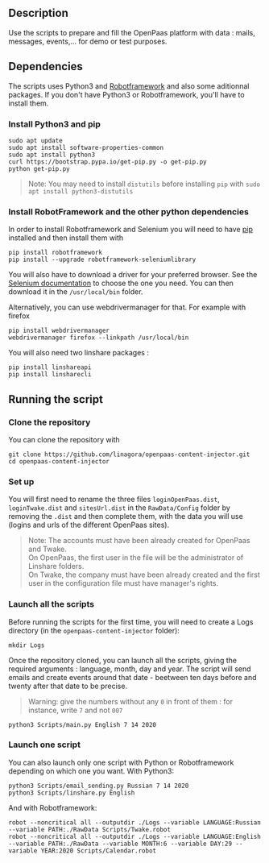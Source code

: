 ## Description
Use the scripts to prepare and fill the OpenPaas platform with data : mails, messages, events,... for demo or test purposes.

## Dependencies
The scripts uses Python3 and [Robotframework](http://robotframework.org/robotframework/latest/RobotFrameworkUserGuide.html) and also some aditionnal packages. If you don't have Python3 or Robotframework, you'll have to install them.

### Install Python3 and pip

```
sudo apt update
sudo apt install software-properties-common
sudo apt install python3
curl https://bootstrap.pypa.io/get-pip.py -o get-pip.py
python get-pip.py
```
> Note: You may need to install `distutils` before installing `pip` with `sudo apt install python3-distutils`

### Install RobotFramework and the other python dependencies
In order to install Robotframework and Selenium you will need to have [pip](https://pip-installer.org) installed and then install them with
```
pip install robotframework
pip install --upgrade robotframework-seleniumlibrary
```

You will also have to download a driver for your preferred browser. See the [Selenium documentation](https://www.selenium.dev/selenium/docs/api/py/index.html#drivers) to choose the one you need. You can then download it in the `/usr/local/bin` folder.

Alternatively, you can use webdrivermanager for that. For example with firefox
```
pip install webdrivermanager
webdrivermanager firefox --linkpath /usr/local/bin
```

You will also need two linshare packages :
```
pip install linshareapi
pip install linsharecli
```

## Running the script
### Clone the repository
You can clone the repository with
```
git clone https://github.com/linagora/openpaas-content-injector.git
cd openpaas-content-injector
```

### Set up
You will first need to rename the three files `loginOpenPaas.dist`, `loginTwake.dist` and `sitesUrl.dist` in the `RawData/Config` folder by removing the `.dist` and then complete them, with the data you will use (logins and urls of the different OpenPaas sites).

> Note: The accounts must have been already created for OpenPaas and Twake. <br>
On OpenPaas, the first user in the file will be the administrator of Linshare folders. <br>
On Twake, the company must have been already created and the first user in the configuration file must have manager's rights.


### Launch all the scripts
Before running the scripts for the first time, you will need to create a Logs directory (in the `openpaas-content-injector` folder):
```
mkdir Logs
```
Once the repository cloned, you can launch all the scripts, giving the required arguments : language, month, day and year. The script will send emails and create events around that date - beetween ten days before and twenty after that date to be precise.

>Warning: give the numbers without any `0` in front of them : for instance, write `7` and not `007`
```
python3 Scripts/main.py English 7 14 2020
```

### Launch one script
You can also launch only one script with Python or Robotframework depending on which one you want. With Python3:
```
python3 Scripts/email_sending.py Russian 7 14 2020
python3 Scripts/linshare.py English
```
And with Robotframework:
```
robot --noncritical all --outputdir ./Logs --variable LANGUAGE:Russian --variable PATH:./RawData Scripts/Twake.robot
robot --noncritical all --outputdir ./Logs --variable LANGUAGE:English --variable PATH:./RawData --variable MONTH:6 --variable DAY:29 --variable YEAR:2020 Scripts/Calendar.robot
```